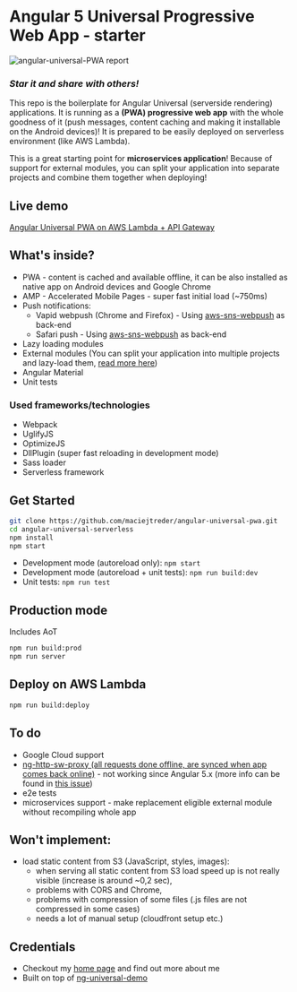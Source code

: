 # Angular 5 Universal Progressive Web App - starter
![angular-universal-PWA report](https://raw.github.com/maciejtreder/angular-universal-pwa/master/src/assets/img/lighthouse_report.png)
### _**Star it and share with others!**_
This repo is the boilerplate for Angular Universal (serverside rendering) applications.
It is running as a **(PWA) progressive web app** with the whole goodness of it (push messages, content caching and making it installable on the Android devices)!
It is prepared to be easily deployed on serverless environment (like AWS Lambda).

This is a great starting point for **microservices application**! Because of support for external modules, you can split your application into separate projects and combine them together when deploying!

## Live demo
[Angular Universal PWA on AWS Lambda + API Gateway](https://www.angular-universal-pwa.maciejtreder.com)


## What's inside?
* PWA - content is cached and available offline, it can be also installed as native app on Android devices and Google Chrome
* AMP - Accelerated Mobile Pages - super fast initial load (~750ms)
* Push notifications:
    * Vapid webpush (Chrome and Firefox) - Using [aws-sns-webpush](https://github.com/maciejtreder/aws-sns-webpush) as back-end
    * Safari push - Using [aws-sns-webpush](https://github.com/maciejtreder/aws-sns-webpush) as back-end
* Lazy loading modules
* External modules (You can split your application into multiple projects and lazy-load them, [read more here](https://github.com/maciejtreder/angular-external-module))
* Angular Material
* Unit tests


### Used frameworks/technologies
* Webpack
* UglifyJS
* OptimizeJS
* DllPlugin (super fast reloading in development mode)
* Sass loader
* Serverless framework


## Get Started
```sh
git clone https://github.com/maciejtreder/angular-universal-pwa.git
cd angular-universal-serverless
npm install
npm start
```
* Development mode (autoreload only): ```npm start```
* Development mode (autoreload + unit tests): ```npm run build:dev```
* Unit tests: ```npm run test```


## Production mode
Includes AoT
```sh
npm run build:prod
npm run server
```

## Deploy on AWS Lambda
```sh
npm run build:deploy
```
## To do
* Google Cloud support
* [ng-http-sw-proxy (all requests done offline, are synced when app comes back online)](https://github.com/maciejtreder/ng-http-sw-proxy) - not working since Angular 5.x (more info can be found in [this issue](https://github.com/webmaxru/pwatter/issues/2))
* e2e tests
* microservices support - make replacement eligible external module without recompiling whole app


## Won't implement:
* load static content from S3 (JavaScript, styles, images):
    * when serving all static content from S3 load speed up is not really visible (increase is around ~0,2 sec),
    * problems with CORS and Chrome,
    * problems with compression of some files (.js files are not compressed in some cases)
    * needs a lot of manual setup (cloudfront setup etc.)

## Credentials
* Checkout my [home page](https://www.maciejtreder.com) and find out more about me
* Built on top of [ng-universal-demo](https://github.com/FrozenPandaz/ng-universal-demo)
